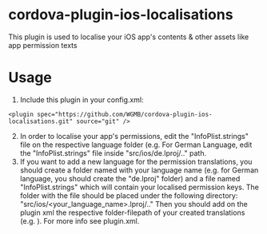 # cordova-plugin-ios-localisations
This plugin is used to localise your iOS app's contents & other assets like app permission texts

# Usage
1) Include this plugin in your config.xml:
```
<plugin spec="https://github.com/WGMB/cordova-plugin-ios-localisations.git" source="git" />
```
2) In order to localise your app's permissions, edit the "InfoPlist.strings" file on the respective language folder (e.g. For German Language, edit the "InfoPlist.strings" file inside "src/ios/de.lproj/.." path.
3) If you want to add a new language for the permission translations, you should create a folder named with your language name (e.g. for German language, you should create the "de.lproj" folder) and a file named "InfoPlist.strings" which will contain your localised permission keys.
The folder with the file should be placed under the following directory: "src/ios/<your_language_name>.lproj/.."
Then you should add on the plugin xml the respective folder-filepath of your created translations (e.g. <resource-file src="src/ios/DMCMediaPicker/de.lproj"/>). For more info see plugin.xml.

